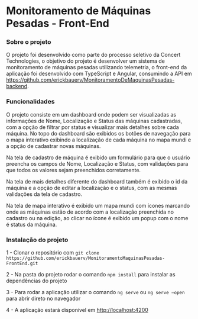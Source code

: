 # Monitoramento de Máquinas Pesadas - Front-End

### Sobre o projeto

O projeto foi desenvolvido como parte do processo seletivo da Concert Technologies, o objetivo do projeto é desenvolver um sistema de monitoramento de máquinas pesadas utilizando telemetria, o front-end da aplicação foi desenvolvido com TypeScript e Angular, consumindo a API em https://github.com/erickbauerv/MonitoramentoDeMaquinasPesadas-backend.

### Funcionalidades

O projeto consiste em um dashboard onde podem ser visualizadas as informações de Nome, Localização e Status das máquinas cadastradas, com a opção de filtrar por status e visualizar mais detalhes sobre cada máquina. No topo do dashboard são exibidos os botões de navegação para o mapa interativo exibindo a localização de cada máquina no mapa mundi e a opção de cadastrar novas máquinas.

Na tela de cadastro de máquina é exibido um formulário para que o usuário preencha os campos de Nome, Localização e Status, com validações para que todos os valores sejam preenchidos corretamente.

Na tela de mais detalhes diferente do dashboard também é exibido o id da máquina e a opção de editar a localização e o status, com as mesmas validações da tela de cadastro.

Na tela de mapa interativo é exibido um mapa mundi com ícones marcando onde as máquinas estão de acordo com a localização preenchida no cadastro ou na edição, ao clicar no ícone é exibido um popup com o nome é status da máquina.

### Instalação do projeto

1 - Clonar o repositório com `git clone https://github.com/erickbauerv/MonitoramentoMaquinasPesadas-FrontEnd.git`

2 - Na pasta do projeto rodar o comando `npm install` para instalar as dependências do projeto

3 - Para rodar a aplicação utilizar o comando `ng serve` ou `ng serve —open` para abrir direto no navegador

4 - A aplicação estará disponível em  [http://localhost:4200](http://localhost:4200/)
